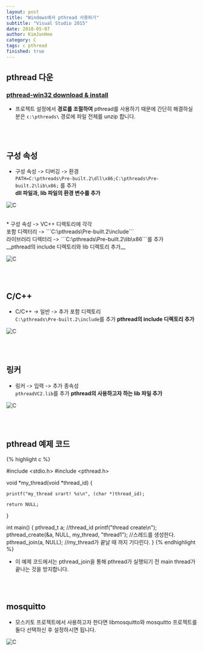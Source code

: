 ```yaml
---
layout: post
title: "Windows에서 pthread 사용하기"
subtitle: "Visual Studio 2015"
date: 2018-05-07
author: KimJunHee
category: C
tags: c pthread
finished: true
---
```


## pthread 다운

### [pthread-win32 download & install](ftp://sourceware.org/pub/pthreads-win32/pthreads-w32-2-9-1-release.zip)

* 프로젝트 설정에서 __경로를 조절하여__ pthread를 사용하기 때문에 간단히 해결하실 분은 ```c:\pthreads\``` 경로에 파일 전체를 unzip 합니다.

<br/><br/>
## 구성 속성

* 구성 속성 -> 디버깅 -> 환경<br/>
```PATH=C:\pthreads\Pre-built.2\dll\x86;C:\pthreads\Pre-built.2\lib\x86;``` 를 추가<br/>
__dll 파일과, lib 파일의 환경 변수를 추가__

![C](/img/c/1/1-env.png)

<br/>
* 구성 속성 -> VC++ 디렉토리에 각각<br/>
포함 디렉터리 -> ```C:\pthreads\Pre-built.2\include```<br/>
라이브러리 디렉터리 -> ```C:\pthreads\Pre-built.2\lib\x86```를 추가<br/>
__pthread의 include 디렉토리와 lib 디렉토리 추가__

![C](/img/c/1/1-dir.png)

<br/><br/>
## C/C++

* C/C++ -> 일반 -> 추가 포함 디렉토리<br/>
```C:\pthreads\Pre-built.2\include```를 추가
__pthread의 include 디렉토리 추가__

![C](/img/c/1/2-dir.png)

<br/><br/>
## 링커

* 링커 -> 입력 -> 추가 종속성<br/>
```pthreadVC2.lib```를 추가
__pthread의 사용하고자 하는 lib 파일 추가__

![C](/img/c/1/3-add.png)

<br/><br/>
## pthread 예제 코드

{% highlight c %}

#include <stdio.h>
#include <pthread.h>

void *my_thread(void *thread_id) {

	printf("my_thread srart! %s\n", (char *)thread_id);

	return NULL;
}

int main() {
	pthread_t a; //thread_id
	printf("thread create\n");
	pthread_create(&a, NULL, my_thread, "thread1");	 //스레드를 생성한다.
	pthread_join(a, NULL); //my_thread가 끝날 때 까지 기다린다.
}
{% endhighlight %}

* 이 예제 코드에서는 pthread_join을 통해 pthread가 실행되기 전 main thread가 끝나는 것을 방지합니다.

<br/><br/>
## mosquitto

* 모스키토 프로젝트에서 사용하고자 한다면 libmosquitto와 mosquitto 프로젝트를 둘다 선택하신 후 설정하시면 됩니다.

![C](/img/c/1/4-config.png)
